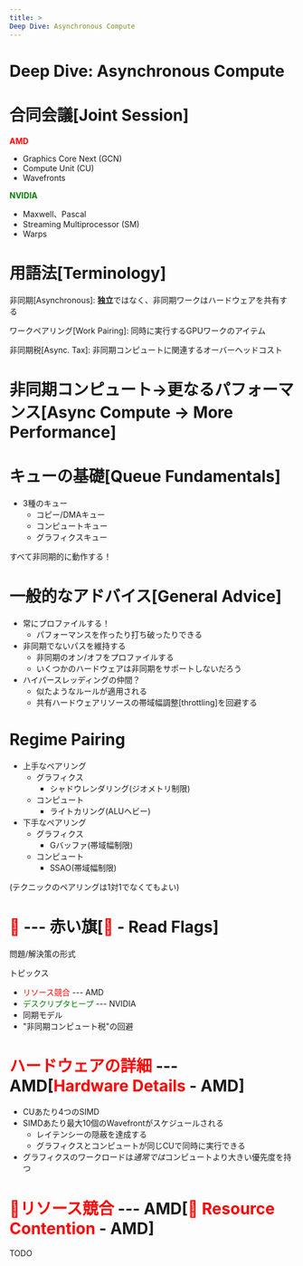 ```yaml
---
title: >
Deep Dive: Asynchronous Compute
---
```

# Deep Dive: Asynchronous Compute

# 合同会議[Joint Session]

**<font color='red'>AMD</font>**

- Graphics Core Next (GCN)
- Compute Unit (CU)
- Wavefronts

**<font color='green'>NVIDIA</font>**

- Maxwell、Pascal
- Streaming Multiprocessor (SM)
- Warps

# 用語法[Terminology]

非同期[Asynchronous]: **独立**ではなく、非同期ワークはハードウェアを共有する

ワークペアリング[Work Pairing]: 同時に実行するGPUワークのアイテム

非同期税[Async. Tax]: 非同期コンピュートに関連するオーバーヘッドコスト

# 非同期コンピュート→更なるパフォーマンス[Async Compute -> More Performance]

# キューの基礎[Queue Fundamentals]

- 3種のキュー
    - コピー/DMAキュー
    - コンピュートキュー
    - グラフィクスキュー

すべて非同期的に動作する！

# 一般的なアドバイス[General Advice]

- 常にプロファイルする！
    - パフォーマンスを作ったり打ち破ったりできる
- 非同期でないパスを維持する
    - 非同期のオン/オフをプロファイルする
    - いくつかのハードウェアは非同期をサポートしないだろう
- ハイパースレッディングの仲間？
    - 似たようなルールが適用される
    - 共有ハードウェアリソースの帯域幅調整[throttling]を回避する

# Regime Pairing

- 上手なペアリング
    - グラフィクス
        - シャドウレンダリング(ジオメトリ制限)
    - コンピュート
        - ライトカリング(ALUヘビー)
- 下手なペアリング
    - グラフィクス
        - Gバッファ(帯域幅制限)
    - コンピュート
        - SSAO(帯域幅制限)

(テクニックのペアリングは1対1でなくてもよい)

# <font color='red'>🚩</font> --- 赤い旗[<font color='red'>🚩</font> - Read Flags]

問題/解決策の形式

トピックス

- <font color='red'>リソース競合</font> --- AMD
- <font color='green'>デスクリプタヒープ</font> --- NVIDIA
- 同期モデル
- "非同期コンピュート税"の回避

# <font color='red'>ハードウェアの詳細</font> --- AMD[<font color='red'>Hardware Details</font> - AMD]

- CUあたり4つのSIMD
- SIMDあたり最大10個のWavefrontがスケジュールされる
    - レイテンシーの隠蔽を達成する
    - グラフィクスとコンピュートが同じCUで同時に実行できる
- グラフィクスのワークロードは*通常では*コンピュートより大きい優先度を持つ

# <font color='red'>🚩リソース競合</font> --- AMD[<font color='red'>🚩 Resource Contention</font> - AMD]

TODO
